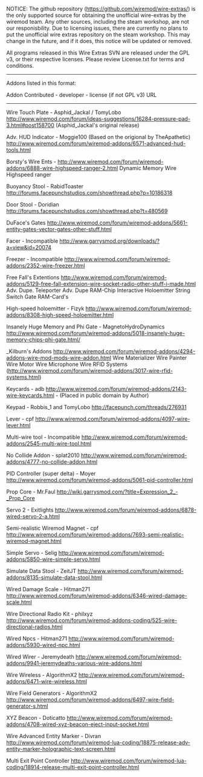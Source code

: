 NOTICE: The github repository (https://github.com/wiremod/wire-extras/) is the only supported source for obtaining the unofficial wire-extras by the wiremod team. Any other sources, including the steam workshop, are not our responisbility. Due to licensing issues, there are currently no plans to put the unofficial wire extras repository on the steam workshop. This may change in the future, and if it does, this notice will be updated or removed.

All programs released in this Wire Extras SVN are released under the GPL v3, or their respective licenses. Please review License.txt for terms and conditions.

-----------------

Addons listed in this format:

Addon Contributed - developer - license (if not GPL v3)
URL

-----------------

Wire Touch Plate - Asphid_Jackal / TomyLobo
http://www.wiremod.com/forum/ideas-suggestions/16284-pressure-pad-3.html#post158700 (Asphid_Jackal's original release)

Adv. HUD Indicator - Moggie100 (Based on the origional by TheApathetic)
http://www.wiremod.com/forum/wiremod-addons/6571-advanced-hud-tools.html

Borsty's Wire Ents -
http://www.wiremod.com/forum/wiremod-addons/6888-wire-highspeed-ranger-2.html
	Dynamic Memory
	Wire Highspeed ranger

Buoyancy Stool - RabidToaster
http://forums.facepunchstudios.com/showthread.php?p=10186318

Door Stool - Doridian
http://forums.facepunchstudios.com/showthread.php?t=480569

DuFace's Gates
http://www.wiremod.com/forum/wiremod-addons/5661-entity-gates-vector-gates-other-stuff.html

Facer - Incompatible
http://www.garrysmod.org/downloads/?a=view&id=20074

Freezer - Incompatible
http://www.wiremod.com/forum/wiremod-addons/2352-wire-freezer.html

Free Fall's Extentions
http://www.wiremod.com/forum/wiremod-addons/5129-free-fall-extension-wire-socket-radio-other-stuff-i-made.html
	Adv. Dupe. Teleporter
	Adv. Dupe RAM-Chip
	Interactive Holoemitter
	String Switch Gate
	RAM-Card's

High-speed holoemitter - Fizyk
http://www.wiremod.com/forum/wiremod-addons/8308-high-speed-holoemitter.html

Insanely Huge Memory and Phi Gate - MagnetoHydroDynamics
http://www.wiremod.com/forum/wiremod-addons/5018-insanely-huge-memory-chips-phi-gate.html/

_Kilburn's Addons
http://www.wiremod.com/forum/wiremod-addons/4294-addons-wire-mod-mods-wire-addon.html
	Wire Materializer
	Wire Painter
	Wire Motor
	Wire Microphone
	Wire RFID Systems (http://www.wiremod.com/forum/wiremod-addons/3017-wire-rfid-systems.html)

Keycards - adb
http://www.wiremod.com/forum/wiremod-addons/2143-wire-keycards.html - (Placed in public domain by Author)

Keypad - Robbis_1 and TomyLobo
http://facepunch.com/threads/276931

Lever - cpf
http://www.wiremod.com/forum/wiremod-addons/4097-wire-lever.html

Multi-wire tool - Incompatible
http://www.wiremod.com/forum/wiremod-addons/2545-multi-wire-tool.html

No Collide Addon - splat2010
http://www.wiremod.com/forum/wiremod-addons/4777-no-collide-addon.html

PID Controller (super delta) - Moyer
http://www.wiremod.com/forum/wiremod-addons/5061-pid-controller.html

Prop Core - Mr.Faul
http://wiki.garrysmod.com/?title=Expression_2_-_Prop_Core

Servo 2 - Exitlights
http://www.wiremod.com/forum/wiremod-addons/6878-wired-servo-2-a.html

Semi-realistic Wiremod Magnet - cpf
http://www.wiremod.com/forum/wiremod-addons/7693-semi-realistic-wiremod-magnet.html

Simple Servo - Selig
http://www.wiremod.com/forum/wiremod-addons/5850-wire-simple-servo.html

Simulate Data Stool - ZeitJT
http://www.wiremod.com/forum/wiremod-addons/8135-simulate-data-stool.html

Wired Damage Scale - Hitman271
http://www.wiremod.com/forum/wiremod-addons/6346-wired-damage-scale.html

Wire Directional Radio Kit - philxyz
http://www.wiremod.com/forum/wiremod-addons-coding/525-wire-directional-radios.html

Wired Npcs - Hitman271
http://www.wiremod.com/forum/wiremod-addons/5930-wired-npc.html

Wired Wirer - Jeremydeath
http://www.wiremod.com/forum/wiremod-addons/9941-jeremydeaths-various-wire-addons.html

Wire Wireless - AlgorithmX2
http://www.wiremod.com/forum/wiremod-addons/6471-wire-wireless.html

Wire Field Generators - AlgorithmX2
http://www.wiremod.com/forum/wiremod-addons/6497-wire-field-generator-s.html

XYZ Beacon - Doticatto
http://www.wiremod.com/forum/wiremod-addons/4708-wired-xyz-beacon-eject-input-socket.html

Wire Advanced Entity Marker - Divran
http://www.wiremod.com/forum/wiremod-lua-coding/18875-release-adv-entity-marker-holographic-text-screen.html

Multi Exit Point Controller
http://www.wiremod.com/forum/wiremod-lua-coding/18914-release-multi-exit-point-controller.html
